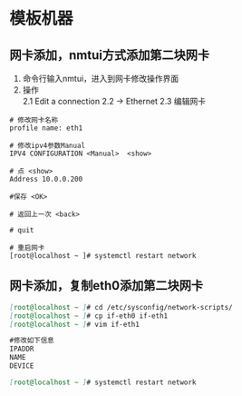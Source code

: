 # 模板机器

## 网卡添加，nmtui方式添加第二块网卡
1. 命令行输入nmtui，进入到网卡修改操作界面
2. 操作  
2.1 Edit a connection
2.2 <Add> -> Ethernet
2.3 编辑网卡
```
# 修改网卡名称
profile name: eth1

# 修改ipv4参数Manual
IPV4 CONFIGURATION <Manual>  <show>

# 点 <show>
Address 10.0.0.200

#保存 <OK>

# 返回上一次 <back>

# quit

# 重启网卡
[root@localhost ~ ]# systemctl restart network 
```

## 网卡添加，复制eth0添加第二块网卡

```markdown
[root@localhost ~ ]# cd /etc/sysconfig/network-scripts/
[root@localhost ~ ]# cp if-eth0 if-eth1
[root@localhost ~ ]# vim if-eth1

#修改如下信息
IPADDR
NAME
DEVICE

[root@localhost ~ ]# systemctl restart network
```
